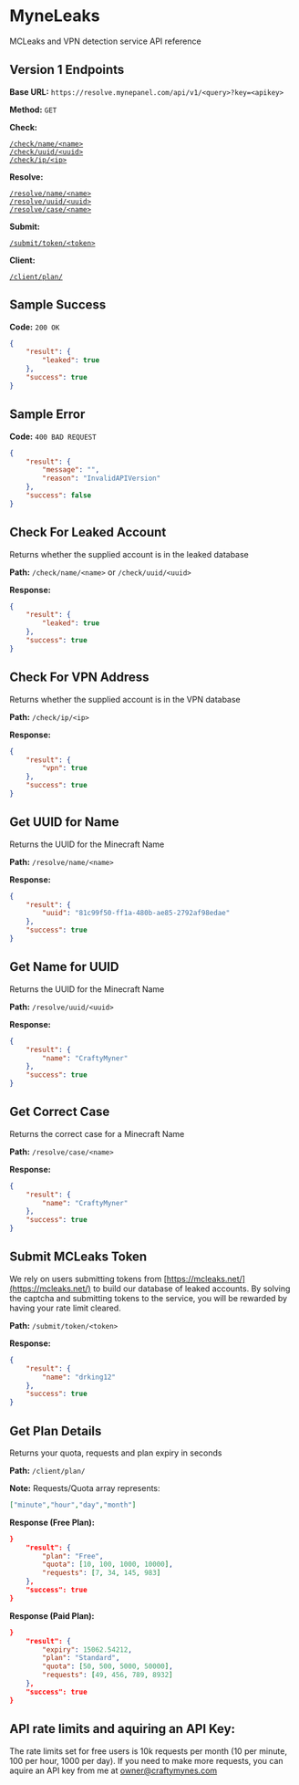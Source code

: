 # MyneLeaks
MCLeaks and VPN detection service API reference 

## Version 1 Endpoints

**Base URL:** `https://resolve.mynepanel.com/api/v1/<query>?key=<apikey>`

**Method:** `GET`

**Check:**

[`/check/name/<name>`](#check-for-leaked-account)\
[`/check/uuid/<uuid>`](#check-for-leaked-account)\
[`/check/ip/<ip>`](#check-for-vpn-address)

**Resolve:**

[`/resolve/name/<name>`](#get-uuid-for-name)\
[`/resolve/uuid/<uuid>`](#get-name-for-uuid)\
[`/resolve/case/<name>`](#get-correct-case)

**Submit:**

[`/submit/token/<token>`](#submit-mcleaks-token)

**Client:**

[`/client/plan/`](#get-plan-details)


## Sample Success

**Code:** `200 OK`

```json
{
	"result": {
		"leaked": true
	},
	"success": true
}
```


## Sample Error

**Code:** `400 BAD REQUEST`

```json
{
	"result": {
		"message": "",
		"reason": "InvalidAPIVersion"
	},
	"success": false
}
```


## Check For Leaked Account

Returns whether the supplied account is in the leaked database

**Path:** `/check/name/<name>` or `/check/uuid/<uuid>`

**Response:**

```json
{
	"result": {
		"leaked": true
	},
	"success": true
}
```

## Check For VPN Address

Returns whether the supplied account is in the VPN database

**Path:** `/check/ip/<ip>`

**Response:**

```json
{
	"result": {
		"vpn": true
	},
	"success": true
}
```

## Get UUID for Name

Returns the UUID for the Minecraft Name

**Path:** `/resolve/name/<name>`

**Response:**

```json
{
	"result": {
		"uuid": "81c99f50-ff1a-480b-ae85-2792af98edae"
	},
	"success": true
}
```

## Get Name for UUID

Returns the UUID for the Minecraft Name

**Path:** `/resolve/uuid/<uuid>`

**Response:**

```json
{
	"result": {
		"name": "CraftyMyner"
	},
	"success": true
}
```


## Get Correct Case

Returns the correct case for a Minecraft Name

**Path:** `/resolve/case/<name>`

**Response:**

```json
{
	"result": {
		"name": "CraftyMyner"
	},
	"success": true
}
```

## Submit MCLeaks Token

We rely on users submitting tokens from [https://mcleaks.net/](https://mcleaks.net/) to build our database of leaked accounts. By solving the captcha and submitting tokens to the service, you will be rewarded by having your rate limit cleared.

**Path:** `/submit/token/<token>`

**Response:**

```json
{
	"result": {
		"name": "drking12"
	},
	"success": true
}
```


## Get Plan Details

Returns your quota, requests and plan expiry in seconds

**Path:** `/client/plan/`

**Note:** Requests/Quota array represents:
```json
["minute","hour","day","month"]
```

**Response (Free Plan):**

```json
}
	"result": {
		"plan": "Free",
		"quota": [10, 100, 1000, 10000],
		"requests": [7, 34, 145, 983]
	},
	"success": true
}
```

**Response (Paid Plan):**

```json
}
	"result": {
		"expiry": 15062.54212,
		"plan": "Standard",
		"quota": [50, 500, 5000, 50000],
		"requests": [49, 456, 789, 8932]
	},
	"success": true
}
```

## API rate limits and aquiring an API Key:

The rate limits set for free users is 10k requests per month (10 per minute, 100 per hour, 1000 per day). If you need to make more requests, you can aquire an API key from me at [owner@craftymynes.com](owner@craftymynes.com)

##
